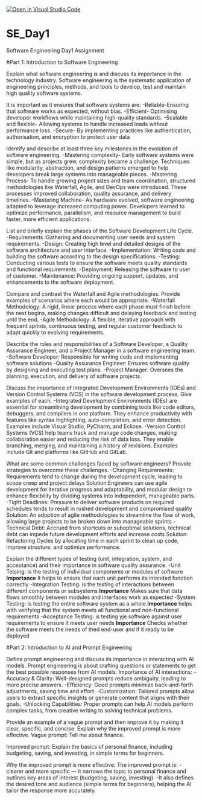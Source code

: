 [![Open in Visual Studio Code](https://classroom.github.com/assets/open-in-vscode-2e0aaae1b6195c2367325f4f02e2d04e9abb55f0b24a779b69b11b9e10269abc.svg)](https://classroom.github.com/online_ide?assignment_repo_id=18414884&assignment_repo_type=AssignmentRepo)
# SE_Day1
Software Engineering Day1 Assignment

#Part 1: Introduction to Software Engineering

Explain what software engineering is and discuss its importance in the technology industry.
Software engineering is the systematic application of engineering principles, methods, and tools to develop, test and maintain high quality software systems.

It is important as it ensures that software systems are: 
-Reliable-Ensuring that software works as expected, without bias.
-Efficient- Optimising developer workflows while maintaining high-quality standards. 
-Scalable and flexible- Allowing systems to handle increased loads without performance loss.
-Secure- By implementing practices like authentication, authorisation, and encryption to protect user data


Identify and describe at least three key milestones in the evolution of software engineering.
-Mastering complexity- Early software systems were simple, but as projects grew, complexity became a challenge. Techniques like modularity, abstraction, and design patterns emerged to help developers break large systems into manageable pieces.
-Mastering Process- To handle growing project sizes and team coordination, structured methodologies like Waterfall, Agile, and DevOps were introduced. These processes improved collaboration, quality assurance, and delivery timelines.
-Mastering Machine- As hardware evolved, software engineering adapted to leverage increased computing power. Developers learned to optimize performance, parallelism, and resource management to build faster, more efficient applications.


List and briefly explain the phases of the Software Development Life Cycle.
-Requirements :Gathering and documenting user needs and system requirements.
-Design: Creating high level and detailed designs of the software architecture and user interface.
-Implementation: Writing code and building the software according to the design specifications.
-Testing: Conducting various tests to ensure the software meets quality standards and functional requirements.
-Deployment: Releasing the software to user of customer.
-Maintenance: Providing ongoing support, updates, and enhancements to the software deployment.


Compare and contrast the Waterfall and Agile methodologies. Provide examples of scenarios where each would be appropriate.
-Waterfall Methodology: A rigid, linear process where each phase must finish before the next begins, making changes difficult and delaying feedback and testing until the end.
-Agile Methodology: A flexible, iterative approach with frequent sprints, continuous testing, and regular customer feedback to adapt quickly to evolving requirements.


Describe the roles and responsibilities of a Software Developer, a Quality Assurance Engineer, and a Project Manager in a software engineering team.
-Software Developer: Responsible for writing code and implementing software solutions
-Quality Assurance Engineer: Ensures software quality by designing and executing test plans.
-Project Manager: Oversees the planning, execution, and delivery of software projects.


Discuss the importance of Integrated Development Environments (IDEs) and Version Control Systems (VCS) in the software development process. Give examples of each.
-Integrated Development Environments (IDEs) are essential for streamlining development by combining tools like code editors, debuggers, and compilers in one platform. They enhance productivity with features like syntax highlighting, auto-completion, and error detection. Examples include Visual Studio, PyCharm, and Eclipse.
-Version Control Systems (VCS) help teams track and manage code changes, making collaboration easier and reducing the risk of data loss. They enable branching, merging, and maintaining a history of revisions. Examples include Git and platforms like GitHub and GitLab.


What are some common challenges faced by software engineers? Provide strategies to overcome these challenges.
-Changing Requirements: Requirements tend to change during the development cycle, leading to scope creep and project delays
   Solution:Engineers can use agile development for iterative progress and adaptability, and 
   modular design to enhance flexibility by dividing systems into independent, manageable 
   parts.
-Tight Deadlines: Pressure to deliver software products on required schedules tends to result in rushed development and compromised quality
   Solution: An adoption of agile methodologies to streamline the flow of work, allowing large 
   projects to be broken down into manageable sprints
-Technical Debt: Accrued from shortcuts or suboptimal solutions, technical debt can impede future development efforts and increase costs
   Solution: Refactoring Cycles by allocating time in each sprint to clean up code, improve 
   structure, and optimize performance.


Explain the different types of testing (unit, integration, system, and acceptance) and their importance in software quality assurance.
-Unit Tetsing: is the testing of individual components or modules of software
**Importance** It helps to ensure that each unit performs its intended function correctly
-Integration Testing: is the testing of interactions between different components or subsystems
**Importance** Makes sure that data flows smoothly between modules and interfaces work as expected
-System Testing: is testing the entire software system as a whole
**Importance** helps with verifying that the system meets all functional and non-functional requirements
-Acceptance Testing: is testing yje software against user requirements to ensure it meets user needs
**Importance** Checks whether the software meets the needs of thed end-user and if it ready to be deployed


#Part 2: Introduction to AI and Prompt Engineering

Define prompt engineering and discuss its importance in interacting with AI models.
Prompt engineering is about crafting questions or statements to get the best possible responses from AI models.
Importance of AI interactions:
-Accuracy & Clarity: Well-designed prompts reduce ambiguity, leading to more precise answers.
-Efficiency: Good prompts minimize back-and-forth adjustments, saving time and effort.
-Customization: Tailored prompts allow users to extract specific insights or generate content 
 that aligns with their goals.
-Unlocking Capabilities: Proper prompts can help AI models perform complex tasks, from creative 
 writing to solving technical problems.


Provide an example of a vague prompt and then improve it by making it clear, specific, and concise. Explain why the improved prompt is more effective.
Vague prompt:
Tell me about finance.

Improved prompt:
Explain the basics of personal finance, including budgeting, saving, and investing, in simple terms for beginners.

Why the improved prompt is more effective:
The improved prompt is: 
-clearer and more specific — it narrows the topic to personal finance and outlines key areas of interest (budgeting, saving, investing). 
-It also defines the desired tone and audience (simple terms for beginners), helping the AI tailor the response more accurately.
